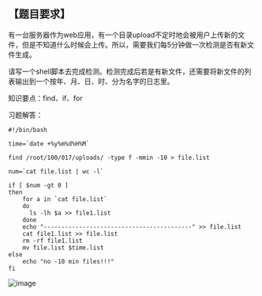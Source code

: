 ## 【题目要求】

有一台服务器作为web应用，有一个目录upload不定时地会被用户上传新的文件，但是不知道什么时候会上传。所以，需要我们每5分钟做一次检测是否有新文件生成。

请写一个shell脚本去完成检测。检测完成后若是有新文件，还需要将新文件的列表输出到一个按年、月、日、时、分为名字的日志里。

知识要点：find、if、for

习题解答：

```
#!/bin/bash 

time=`date +%y%m%d%H%M`

find /root/100/017/uploads/ -type f -mmin -10 > file.list

num=`cat file.list | wc -l`

if [ $num -gt 0 ]
then 
	for a in `cat file.list`
	do 	
	  ls -lh $a >> file1.list
	done 
	echo "------------------------------------------" >> file.list
	cat file1.list >> file.list
	rm -rf file1.list
	mv file.list $time.list
else
	echo "no -10 min files!!!"
fi 
```

![image](https://user-images.githubusercontent.com/71164067/144445578-920ba48a-9b75-4ec6-a0ec-29c0c07118d4.png)
